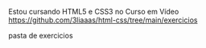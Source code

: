 Estou cursando HTML5 e CSS3 no Curso em Vídeo
<a href="">https://github.com/3liaaas/html-css/tree/main/exercicios</a> 

pasta de exercicios
